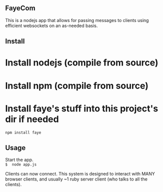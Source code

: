 ## FayeCom
This is a nodejs app that allows for passing messages to clients using efficient websockets on an as-needed basis.  

## Install

# Install nodejs (compile from source)

# Install npm (compile from source)

# Install faye's stuff into this project's dir if needed
    npm install faye

## Usage

Start the app.  
    `$  node app.js`

Clients can now connect.  This system is designed to interact with MANY browser clients, and usually ~1 ruby server client (who talks to all the clients).  



